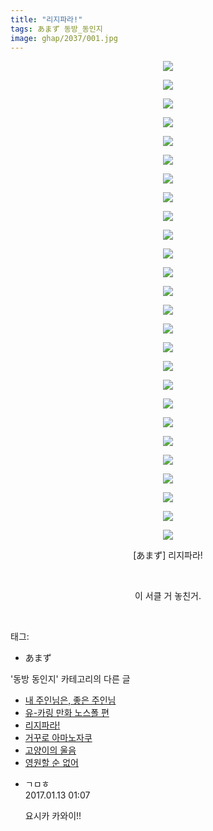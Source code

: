 ```yaml
---
title: "리지파라!"
tags: あまず 동방_동인지
image: ghap/2037/001.jpg
---
```

<div class="article">
<p style="text-align: center; clear: none; float: none;"><img src="{{ site.nasurl }}/ghap/2037/001.jpg"/></p>
<p style="text-align: center; clear: none; float: none;"><img src="{{ site.nasurl }}/ghap/2037/002.jpg"/></p>
<p style="text-align: center; clear: none; float: none;"><img src="{{ site.nasurl }}/ghap/2037/003.jpg"/></p>
<p style="text-align: center; clear: none; float: none;"><img src="{{ site.nasurl }}/ghap/2037/004.jpg"/></p>
<p style="text-align: center; clear: none; float: none;"><img src="{{ site.nasurl }}/ghap/2037/005.jpg"/></p>
<p style="text-align: center; clear: none; float: none;"><img src="{{ site.nasurl }}/ghap/2037/006.jpg"/></p>
<p style="text-align: center; clear: none; float: none;"><img src="{{ site.nasurl }}/ghap/2037/007.jpg"/></p>
<p style="text-align: center; clear: none; float: none;"><img src="{{ site.nasurl }}/ghap/2037/008.jpg"/></p>
<p style="text-align: center; clear: none; float: none;"><img src="{{ site.nasurl }}/ghap/2037/009.jpg"/></p>
<p style="text-align: center; clear: none; float: none;"><img src="{{ site.nasurl }}/ghap/2037/010.jpg"/></p>
<p style="text-align: center; clear: none; float: none;"><img src="{{ site.nasurl }}/ghap/2037/011.jpg"/></p>
<p style="text-align: center; clear: none; float: none;"><img src="{{ site.nasurl }}/ghap/2037/012.jpg"/></p>
<p style="text-align: center; clear: none; float: none;"><img src="{{ site.nasurl }}/ghap/2037/013.jpg"/></p>
<p style="text-align: center; clear: none; float: none;"><img src="{{ site.nasurl }}/ghap/2037/014.jpg"/></p>
<p style="text-align: center; clear: none; float: none;"><img src="{{ site.nasurl }}/ghap/2037/015.jpg"/></p>
<p style="text-align: center; clear: none; float: none;"><img src="{{ site.nasurl }}/ghap/2037/016.jpg"/></p>
<p style="text-align: center; clear: none; float: none;"><img src="{{ site.nasurl }}/ghap/2037/017.jpg"/></p>
<p style="text-align: center; clear: none; float: none;"><img src="{{ site.nasurl }}/ghap/2037/018.jpg"/></p>
<p style="text-align: center; clear: none; float: none;"><img src="{{ site.nasurl }}/ghap/2037/019.jpg"/></p>
<p style="text-align: center; clear: none; float: none;"><img src="{{ site.nasurl }}/ghap/2037/020.jpg"/></p>
<p style="text-align: center; clear: none; float: none;"><img src="{{ site.nasurl }}/ghap/2037/021.jpg"/></p>
<p style="text-align: center; clear: none; float: none;"><img src="{{ site.nasurl }}/ghap/2037/022.jpg"/></p>
<p style="text-align: center; clear: none; float: none;"><img src="{{ site.nasurl }}/ghap/2037/023.jpg"/></p>
<p style="text-align: center; clear: none; float: none;"><img src="{{ site.nasurl }}/ghap/2037/024.jpg"/></p>
<p style="text-align: center; clear: none; float: none;"><img src="{{ site.nasurl }}/ghap/2037/025.jpg"/></p>
<p style="text-align: center; clear: none; float: none;"><img src="{{ site.nasurl }}/ghap/2037/026.jpg"/></p>
<p style="text-align: center; clear: none; float: none;">[あまず] 리지파라!</p>
<p style="text-align: center; clear: none; float: none;"><br/></p>
<p style="text-align: center; clear: none; float: none;">이 서클 거 놓친거.</p>
<p><br/></p>
</div><div class="tagTrail">
<p>태그: </p>
<ul>
<li>あまず</li>
</ul>
</div><div class="another">
<p>'동방 동인지' 카테고리의 다른 글</p>
<ul>
<li><a href="/2016-09-07-ghap_2039">내 주인님은, 좋은 주인님</a></li>
<li><a href="/2016-09-07-ghap_2038">유-카링 만화 노스폴 편</a></li>
<li><a href="/2016-09-07-ghap_2037">리지파라!</a></li>
<li><a href="/2016-09-07-ghap_2036">거꾸로 아마노자쿠</a></li>
<li><a href="/2016-09-07-ghap_2034">고양이의 울음</a></li>
<li><a href="/2016-09-07-ghap_2033">영원할 순 없어</a></li>
</ul>
</div><div class="cb_module cb_fluid">
<div class="cb_wrt cb_profile">
<div class="comment">
<ul>
<li class="cb_thumb_off" id="comment14890434">
<div class="cb_comment_area">
<div class="cb_info_area">
<div class="cb_section">
<span class="cb_nick_name">ㄱㅁㅎ</span>
</div>
<div class="cb_section">
<span class="cb_date">2017.01.13 01:07 </span>
</div>
</div>
<div class="cb_dsc_comment">
<p class="cb_dsc">
											요시카 카와이!!
										</p>
</div>
</div></li>
</ul>
</div>
</div><!-- commentList close -->
</div>